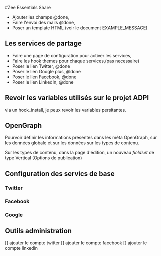 #Zee Essentials Share


- Ajouter les champs @done,
- Faire l'envoi des mails @done,
- Poser un template HTML (voir le document EXAMPLE_MESSAGE)

## Les services de partage
- Faire une page de configuration pour activer les services,
- Faire les hook themes pour chaque services,(pas necessaire)
- Poser le lien Twitter, @done
- Poser le lien Google plus, @done
- Poser le lien Facebook, @done
- Poser le lien LinkedIn, @done


## Revoir les variables utilisés sur le projet ADPI
via un hook_install, je peux revoir les variables persitantes.

## OpenGraph
Pourvoir définir les informations présentes 
dans les méta OpenGraph, sur les données globale et sur 
les données sur les types de contenu.

Sur les types de contenu, dans la page d'édition, un nouveau *fieldset*
de type Vertical (Options de publication) 

## Configuration des servics de base
### Twitter
### Facebook
### Google


## Outils administration
[] ajouter le compte twitter
[] ajouter le compte facebook
[] ajouter le compte linkedin